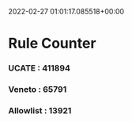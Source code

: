 2022-02-27 01:01:17.085518+00:00
# Rule Counter 
 ### UCATE : 411894

 ### Veneto : 65791

 ### Allowlist : 13921